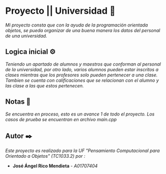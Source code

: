 # Proyecto ||  Universidad 🚀
_Mi proyecto consta que con la ayuda de la programación orientada objetos, se pueda organizar de una buena manera los datos del personal de una universidad._

## Logica inicial ⚙️ 
_Teniendo un apartado de alumnos y maestros que conforman al personal de la universidad, por otro lado, varios alumnos pueden estar inscritos a clases mientras que los profesores solo pueden pertenecer a una clase. Tambien se cuenta con calificaciones que se relacionan con el alumno y las clase a las que estos pertenecen._

## Notas 📌
_Se encuentra en proceso, esto es un avance 1 de todo el proyecto. Los casos de prueba se encuentran en archivo main.cpp_

## Autor ✒️
_Este proyecto es realizado para la UF "Pensamiento Computacional para Orientado a Objetos" (TC1033.2) por :_
* **José Ángel Rico Mendieta** - *A01707404*
